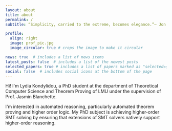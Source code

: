 ```yaml
---
layout: about
title: about
permalink: /
subtitle: “Simplicity, carried to the extreme, becomes elegance.”— Jon Franklin

profile:
  align: right
  image: prof_pic.jpg
  image_circular: true # crops the image to make it circular

news: true  # includes a list of news items
latest_posts: false  # includes a list of the newest posts
selected_papers: true # includes a list of papers marked as "selected={true}"
social: false  # includes social icons at the bottom of the page
---
```


Hi! I'm Lydia Kondylidou, a PhD student at the department of Theoretical Computer Science and Theorem Proving of LMU under the supervision of Prof. Jasmin Blanchette.

I'm interested in automated reasoning, particularly automated theorem proving and higher order logic. 
My PhD subject is achieving higher-order SMT solving by ensuring that extensions of SMT solvers natively support higher-order reasoning. 